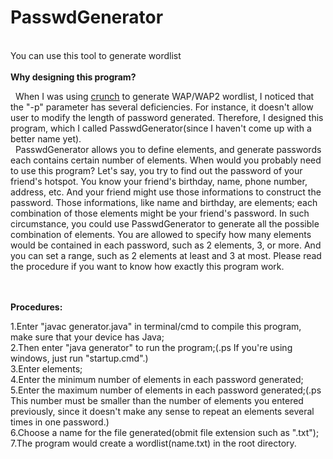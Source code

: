 # PasswdGenerator
<br>
You can use this tool to generate wordlist
<br><br>
<strong>Why designing this program?</strong><br>
<p>
&nbsp;&nbsp;When I was using <a href="https://sourceforge.net/projects/crunch-wordlist/" target="view_window">crunch</a> to generate WAP/WAP2 wordlist, I noticed that the "-p" parameter has several deficiencies. For instance, it doesn't allow user to modify the length of password generated. Therefore, I designed this program, which I called PasswdGenerator(since I haven't come up with a better name yet). <br>
&nbsp;&nbsp;PasswdGenerator allows you to define elements, and generate passwords each contains certain number of elements. When would you probably need to use this program? Let's say, you try to find out the password of your friend's hotspot. You know your friend's birthday, name, phone number, address, etc. And your friend might use those informations to construct the password. Those informations, like name and birthday, are elements; each combination of those elements might be your friend's password. In such circumstance, you could use PasswdGenerator to generate all the possible combination of elements. You are allowed to specify how many elements would be contained in each password, such as 2 elements, 3, or more. And you can set a range, such as 2 elements at least and 3 at most. Please read the procedure if you want to know how exactly this program work.
</p>
<br><br>
<strong>Procedures:</strong><br>
<p>
1.Enter "javac generator.java" in terminal/cmd to compile this program, make sure that your device has Java;<br>
2.Then enter "java generator" to run the program;(.ps If you're using windows, just run "startup.cmd".)<br>
3.Enter elements;<br>
4.Enter the minimum number of elements in each password generated;<br>
5.Enter the maximum number of elements in each password generated;(.ps This number must be smaller than the number of elements you entered previously, since it doesn't make any sense to repeat an elements several times in one password.)<br>
6.Choose a name for the file generated(obmit file extension such as ".txt");<br>
7.The program would create a wordlist(name.txt) in the root directory.<br>
</p>
